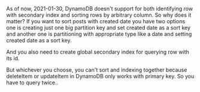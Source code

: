 As of now, 2021-01-30, DynamoDB doesn't support for both identifying row with secondary index and sorting rows by arbitrary column.
So why does it matter? If you want to sort posts with created date you have two options one is creating just one big partition key and set created date as a sort key and
another one is partitioning with appropriate type like a date and setting created date as a sort key.

And you also need to create global secondary index for querying row with its id.

But whichever you choose, you can't sort and indexing together because deleteItem or updateItem in DynamoDB only works with primary key. So you have to query twice..
